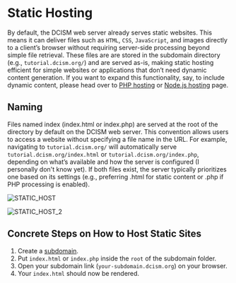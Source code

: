 # Static Hosting
By default, the DCISM web server already serves static websites. This means it can deliver files such as `HTML`, `CSS`, `JavaScript`, and images directly to a client’s browser without requiring server-side processing beyond simple file retrieval. These files are are stored in the subdomain directory (e.g., `tutorial.dcism.org/`) and are served as-is, making static hosting efficient for simple websites or applications that don’t need dynamic content generation. If you want to expand this functionality, say, to include dynamic content, please head over to [PHP hosting](/php.md) or [Node.js hosting](/node.md) page.

## Naming
Files named index (index.html or index.php) are served at the root of the directory by default on the DCISM web server. This convention allows users to access a website without specifying a file name in the URL. For example, navigating to `tutorial.dcism.org/` will automatically serve `tutorial.dcism.org/index.html` or `tutorial.dcism.org/index.php`, depending on what’s available and how the server is configured (I personally don't know yet). If both files exist, the server typically prioritizes one based on its settings (e.g., preferring .html for static content or .php if PHP processing is enabled).

![STATIC_HOST](/static_host.png)

![STATIC_HOST_2](/static_host_2.png)

## Concrete Steps on How to Host Static Sites
1. Create a [subdomain](/subdomains.md).
2. Put `index.html` or `index.php` inside the `root` of the subdomain folder.
3. Open your subdomain link (`your-subdomain.dcism.org`) on your browser.
4. Your `index.html` should now be rendered.